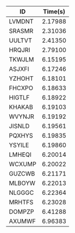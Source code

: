 |ID|Time(s)|
|-|-|
|LVMDNT|2.17988|
|SRASMR|2.31036|
|UULTVT|2.41350|
|HRQJRI|2.79100|
|TKWJLM|6.15195|
|ASJXFI|6.17246|
|YZHOHT|6.18101|
|FHCXPO|6.18633|
|HIGTLF|6.18922|
|KHAKAB|6.19103|
|WVYNJR|6.19192|
|JISNLD|6.19561|
|PQXHYS|6.19835|
|YSYILE|6.19860|
|LMHEQI|6.20014|
|WCXUMP|6.20022|
|GUZCWB|6.21171|
|MLBOYW|6.22013|
|NLGGGC|6.22364|
|MRHTFS|6.23028|
|DOMPZP|6.41288|
|AXUMWF|6.96383|
